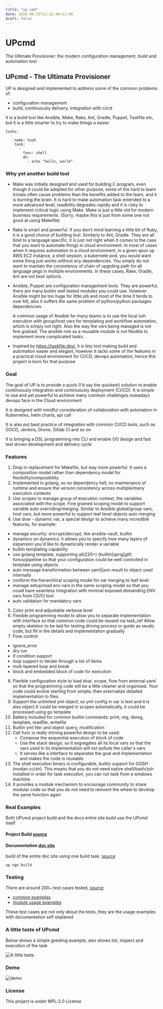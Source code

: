 ```yaml
---
title: "up cmd"
date: 2020-06-25T22:32:46+11:00
draft: false
---
```


# UPcmd

The Ultimate Provisioner: the modern configuration management, build and automation tool

## UPcmd  - The Ultimate Provisioner

UP is designed and implemented to address some of the common problems of:

  * configuration management
  * build, continuously delivery, integration with ci/cd

It is a build tool like Ansible, Make, Rake, Ant, Gradle, Puppet, Taskfile etc, but it is a little smarter to try to make things a easier

```
tasks:
  -
    name: task
    task:
      -
        func: shell
        do:
          - echo "hello, world"
```

###  Why yet another build tool

* Make was initially designed and used for building C program, even though it could be adopted for other purpose, some of the hard to learn trivials often cause problems than the benefits added to the team, and it is burning the brain. It is hard to make automation task extended to a more advanced level, readbility degrades rapidly and it is risky to implement critical logic using Make. Make is just a little old for modern business requirements. (Sorry, maybe this is just from some one not good at using Makefile)

* Rake is smart and powerful. If you don't mind learning a little bit of Ruby, it is a good choice of building tool. Similarly to Ant, Gradle. They are all bind to a language specific, it is just not right when it comes to the case that you want to automate things in cloud environment. In most of cases when it requires automation in a cloud environment, in a given spun up AWS EC2 instance, a shell session, a kubernete pod, you would want some thing just works without any dependencies. You simply do not want to mantain the consistency of chain of upgrding path for all language pkgs in multiple environments. In these cases, Rake, Gradle, Ant are not best options.

* Ansible, Puppet are configuration management tools. They are powerful, there are many builtin well tested modules you could use. However Ansible might be too huge for little job and most of the time it tends to over kill, also it suffers the same problem of python/python packages dependencies.

  A common usage of Ansible for many teams is to use the local ssh execution with group/host vars for templating and workflow automation, which is simply not right. Also the way the vars being managed is not fine grained. The ansible role as a reusable module is not flexible to implement more complicated tasks.

* Inspired by https://taskfile.dev/,  it is tiny tool making build and automation easier and elegant, however it lacks some of the features in a practical cloud environment for CI/CD, devops automation, hence this project is born for that purpose


### Goal

The goal of UP is to provide a quick (I'd say the quickest) solution to enable continuously integration and continuously deployment (CI/CD). It is simple to use and yet powerful to achieve many common challenges nowadays devops face in the Cloud environment

It is designed with mindful consideration of collaboration with automation in Kubernetes, helm charts, api call

It is also put best practice of integration with common CI/CD tools, such as GOCD, Jenkins, Drone, Gitlab CI and so on

It is bringing a DSL programming into CLI and enable OO design and fast test driven development and delivery cycle

### Features

1. Drop in replacement for Makefile, but way more powerful. It uses a composition model rather than dependency model for flexibility/composibility
2. Implemented in golang, so no dependency hell, no maintenance of runtime and ensure the version consistency across multiple/many execution contexts
3. Use scopes to manage group of execution context, the variables associated with the scope. Fine grained scoping model to support variable auto overriding/merging. Similar to Ansible global/group vars, host vars, but more powerful to support leaf level objects auto merging
4. Use dvar - dynamic var, a special design to achieve many incredible features, for example:
  * manage security: encrypt/decrypt, like ansible-vault, builtin
  * dynamics on dynamics: it allows you to specify how many layers of expansion you'd like to dynamically render a variable
  * builtin templating capability
  * use golang template, supporting all(220+) (builtin|sprig|gtf) funcs/pipeline so that your configuration could be well controlled in template using objects
  * auto message transformation between yaml|json result to object used internally
  * conform the hierarchical scoping model for var merging to leaf level
  * manage setup/read env vars in the same scoping model so that you could have seamless integration with minimal exposed demanding ENV vars from CD/CI tool
  * auto validation for mandatory vars
5. Color print and adjustable verbose level
6. Flexible programming model to allow you to separate implementation with interface so that common code could be reused via task_ref
Allow empty skeleton to be laid for testing driving process or guide as seudo code, but fill in the details and implementation gradually
7. Flow control:
  * ignore_error
  * dry run
  * if condition support
  * loop support to iterate through a list of items
  * mult-layered loop and break
  * block and embedded block of code for execution
8. Flexible configuration style to load dvar, scope, flow from external yaml so that the programming code will be a little cleaner and organised. Your code could evolve starting from simple, then externalize detailed implementation to files.
9. Support the unlimited yml object, so yml config in var is text and it is also object.It could be merged in scopes automatically, it could be processed using go template
10. Battery included for common builtin commands: print, reg, dereg, template, readfile, writefile
11. Builtin yml liter and object query, modification
12. Call func is really shining powerful design to be used:
    * Compose the sequential execution of block of code
    * Use the stack design, so it segregates all its local vars so that the vars used in its implementation will not pollute the caller's vars
    * It serves like a interface to separates the goal and implementation and makes the code is reusable
13. The shell execution binary is configurable, builtin support for GOSH (mvdan.cc/sh). This means that you do not need native shell/bash/zsh installed in order for task execution, you can run task from a windows machine.
14. It provides a module mechanism to encourage community to share modular code so that you do not need to reinvent the wheel to develop the same function again

### Real Examples

Both UPcmd project build and the docs entire site build use the UPcmd itself

#### Project Build [source](https://github.com/upcmd/up/blob/master/up.yml)

#### Documentation [doc site](https://upcmd.netlify.app/)

build of the entire doc site using one build task: [source](https://github.com/upcmd/updocs/blob/master/up.yml)

```
up ngo build

```

### Testing

There are around 200~ test cases tested, [source](https://github.com/upcmd/up/tree/master/tests)

* [common examples](https://github.com/upcmd/up/tree/master/tests/functests)
* [module usage examples](https://github.com/upcmd/up/tree/master/tests/modtests)

These test cases are not only about the tests, they are the usage examples with documentation self explaned


### A little taste of UPcmd

Below shows a simple greeting example, also shows list, inspect and execution of the task

![A little taste](https://raw.githubusercontent.com/upcmd/updocs/master/static/a_little_taste.png)


### Demo

![demo](https://raw.githubusercontent.com/upcmd/up-demo/master/intro.gif)

### License

This project is under MPL-2.0 License
